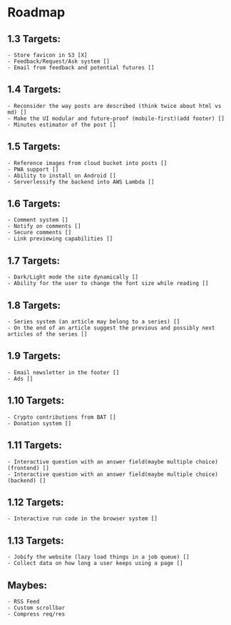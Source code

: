 # Roadmap

## 1.3 Targets:
    - Store favicon in S3 [X]
    - Feedback/Request/Ask system []
    - Email from feedback and potential futures []

## 1.4 Targets: 
    - Reconsider the way posts are described (think twice about html vs md) []
    - Make the UI modular and future-proof (mobile-first)(add footer) []
    - Minutes estimator of the post []

## 1.5 Targets:
    - Reference images from cloud bucket into posts []
    - PWA support []
    - Ability to install on Android []
    - Serverlessify the backend into AWS Lambda []

## 1.6 Targets:
    - Comment system []
    - Notify on comments []
    - Secure comments []
    - Link previewing capabilities []

## 1.7 Targets:
    - Dark/Light mode the site dynamically []
    - Ability for the user to change the font size while reading []

## 1.8 Targets: 
    - Series system (an article may belong to a series) []
    - On the end of an article suggest the previous and possibly next articles of the series []

## 1.9 Targets:
    - Email newsletter in the footer []
    - Ads []

## 1.10 Targets:
    - Crypto contributions from BAT []
    - Donation system []

## 1.11 Targets:
    - Interactive question with an answer field(maybe multiple choice) (frontend) []
    - Interactive question with an answer field(maybe multiple choice) (backend) []

## 1.12 Targets:
    - Interactive run code in the browser system []

## 1.13 Targets:
    - Jobify the website (lazy load things in a job queue) []
    - Collect data on how long a user keeps using a page []

## Maybes:
    - RSS Feed
    - Custom scrollbar
    - Compress req/res
